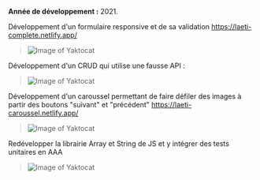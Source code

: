 **Année de développement :** 2021.</br>

Développement d'un formulaire responsive et de sa validation https://laeti-complete.netlify.app/
> ![Image of Yaktocat](https://user-images.githubusercontent.com/77897283/126187463-4af33cb7-403f-4113-abe5-26afa4321058.png)

Développement d'un CRUD qui utilise une fausse API :
> ![Image of Yaktocat](https://user-images.githubusercontent.com/77897283/126187551-d23cef7f-417b-4c30-9d90-e3bcec51ae24.png)

Développement d'un caroussel permettant de faire défiler des images à partir des boutons "suivant" et "précédent" https://laeti-caroussel.netlify.app/
> ![Image of Yaktocat](https://user-images.githubusercontent.com/77897283/126204035-c7a3322a-1726-4253-92c8-076b0cdde1a3.png)

Redévelopper la librairie Array et String de JS et y intégrer des tests unitaires en AAA
> ![Image of Yaktocat](https://user-images.githubusercontent.com/77897283/126205875-6f3a0a2a-6b2d-40d7-9a7e-87e0a2750911.png)

